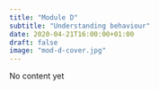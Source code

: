 ```yaml
---
title: "Module D"
subtitle: "Understanding behaviour"
date: 2020-04-21T16:00:00+01:00
draft: false
image: "mod-d-cover.jpg"
---
```


No content yet
